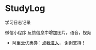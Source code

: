 # StudyLog
学习日志记录

微信小程序 反馈信息中增加图片，语音，视频
* 阿里云优惠券：[点我进入](https://www.aliyun.com/minisite/goods?userCode=9bcz0yc8&share_source=copy_link)，&nbsp;谢谢支持！
